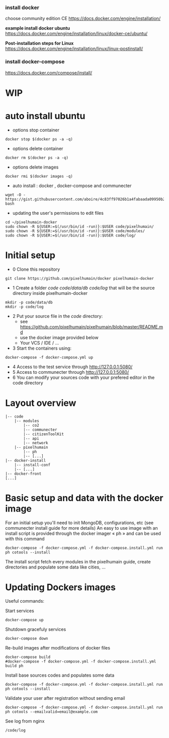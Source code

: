 ### install docker
choose community edition CE
https://docs.docker.com/engine/installation/

**example install docker ubuntu**
https://docs.docker.com/engine/installation/linux/docker-ce/ubuntu/

**Post-installation steps for Linux**
https://docs.docker.com/engine/installation/linux/linux-postinstall/

### install docker-compose
https://docs.docker.com/compose/install/

# WIP

# auto install ubuntu

* options stop container
```
docker stop $(docker ps -a -q)
```
* options delete container
```
docker rm $(docker ps -a -q)
```
* options delete images
```
docker rmi $(docker images -q)
```

* auto install : docker , docker-compose and communecter
```
wget -O - https://gist.githubusercontent.com/aboire/4c83ff97026b1a4fabaada09950b2fc8/raw/install.sh| bash
```
* updating the user's permissions to edit files
```
cd ~/pixelhumain-docker
sudo chown -R ${USER:=$(/usr/bin/id -run)}:$USER code/pixelhumain/
sudo chown -R ${USER:=$(/usr/bin/id -run)}:$USER code/modules/
sudo chown -R ${USER:=$(/usr/bin/id -run)}:$USER code/log/
```
# Initial setup
* 0 Clone this repository
```
git clone https://github.com/pixelhumain/docker pixelhumain-docker
```
* 1 Create a folder *code* *code/data/db* *code/log* that will be the source directory inside pixelhumain-docker
```
mkdir -p code/data/db
mkdir -p code/log
```
* 2 Put your source file in the *code* directory:
    - see https://github.com/pixelhumain/pixelhumain/blob/master/README.md
    - use the docker image provided below
    - Your VCS / IDE / ...
* 3 Start the containers using:
```
docker-compose -f docker-compose.yml up
```
* 4 Access to the test service through http://127.0.0.1:5080/
* 5 Access to communecter through http://127.0.0.1:5080/
* 6 You can modify your sources code with your prefered editor in the code directory

# Layout overview

```
|-- code
    |-- modules
        |-- co2
        |-- communecter
        |-- citizenToolKit
        |-- api
        |-- network
    |-- pixelhumain
        |-- ph
        |-- [...]
|-- docker-install
    |-- install-conf
    |-- [...]
|-- docker-front
[...]
```

# Basic setup and data with the docker image
  For an initial setup you'll need to init MongoDB, configurations, etc (see
  communecter install guide for more details)
  An easy to use image with an install script is provided through the docker
  imager « ph » and can be used with this command
```
docker-compose -f docker-compose.yml -f docker-compose.install.yml run ph cotools --install
```
  The install script fetch every modules in the pixelhumain guide, create directories
  and populate some data like cities, ...

# Updating Dockers images
Useful commands:

Start services
```
docker-compose up
```
Shutdown gracefuly services
```
docker-compose down
```
Re-build images after modifications of docker files
```
docker-compose build
#docker-compose -f docker-compose.yml -f docker-compose.install.yml build ph
```
Install base sources codes and populates some data
```
docker-compose -f docker-compose.yml -f docker-compose.install.yml run ph cotools --install
```
Validate your user after registration without sending email
```
docker-compose -f docker-compose.yml -f docker-compose.install.yml run ph cotools --emailvalid=email@example.com 
```
See log from nginx
```
/code/log
```
